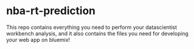 # nba-rt-prediction
This repo contains everything you need to perform your datascientist workbench analysis, and it also contains the files you need for developing your web app on bluemix!
